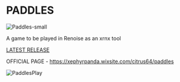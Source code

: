 # PADDLES
![Paddles-small](https://raw.githubusercontent.com/M-O-Marmalade/Pix/master/paddles-small.png)

A game to be played in Renoise as an xrnx tool

[LATEST RELEASE](https://github.com/M-O-Marmalade/mom.MOMarmalade.Paddles.xrnx/releases/latest)

OFFICIAL PAGE - https://xephyrpanda.wixsite.com/citrus64/paddles

![PaddlesPlay](https://raw.githubusercontent.com/M-O-Marmalade/Pix/master/paddlesplay.gif)
